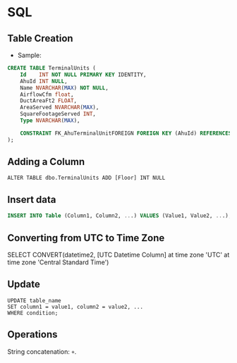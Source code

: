# SQL

## Table Creation

- Sample:

```sql
CREATE TABLE TerminalUnits (
    Id    INT NOT NULL PRIMARY KEY IDENTITY,
    AhuId INT NULL,
    Name NVARCHAR(MAX) NOT NULL,
    AirflowCfm float,
    DuctAreaFt2 FLOAT,
    AreaServed NVARCHAR(MAX),
    SquareFootageServed INT,
    Type NVARCHAR(MAX),

    CONSTRAINT FK_AhuTerminalUnitFOREIGN FOREIGN KEY (AhuId) REFERENCES Ahus (Id)
);
```

## Adding a Column

```
ALTER TABLE dbo.TerminalUnits ADD [Floor] INT NULL
```

## Insert data

```sql
INSERT INTO Table (Column1, Column2, ...) VALUES (Value1, Value2, ...);
```

## Converting from UTC to Time Zone

SELECT CONVERT(datetime2, [UTC Datetime Column] at time zone 'UTC' at time zone 'Central Standard Time')

## Update

```
UPDATE table_name
SET column1 = value1, column2 = value2, ...
WHERE condition;
```

## Operations

String concatenation: `+`.
